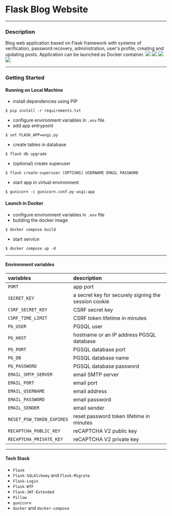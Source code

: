 # Flask Blog Website  
___
### Description
Blog web application based on Flask framework with systems of verification, password recovery, administration, user's profile, creating and updating posts.
Application can be launched as Docker container.
![](img/mainpage.png)
![](img/articles.png)
![](img/articledetail.png)
![](img/profile.png)
___
### Getting Started
#### Running on Local Machine
+ install dependencies using PIP
````
$ pip install -r requirements.txt 
````
+ configure environment variables in `.env` file
+ add app entrypoint
````
$ set FLASK_APP=wsgi.py
````
+ create tables in database
````
$ flask db upgrade
````
+ (optional) create superuser
````
$ flask create-superuser [OPTIONS] USERNAME EMAIL PASSWORD
````
+ start app in virtual environment
````
$ gunicorn -c gunicorn.conf.py wsgi:app
````
#### Launch in Docker
+ configure environment variables in `.env` file
+ building the docker image
````
$ docker compose build
````
+ start service
````
$ docker compose up -d
````
____
#### Environment variables
| variables                 | description                                          |
|:--------------------------|:-----------------------------------------------------|
| `PORT`                    | app port                                             |
| `SECRET_KEY`              | a secret key for securely signing the session cookie |
| `CSRF_SECRET_KEY`         | CSRF secret key                                      |
| `CSRF_TIME_LIMIT`         | CSRF token lifetime in minutes                       |
| `PG_USER`                 | PGSQL user                                           |
| `PG_HOST`                 | hostname or an IP address PGSQL database             |
| `PG_PORT`                 | PGSQL database port                                  |
| `PG_DB`                   | PGSQL database name                                  |
| `PG_PASSWORD`             | PGSQL database password                              |
| `EMAIL_SMTP_SERVER`       | email SMTP server                                    |
| `EMAIL_PORT`              | email port                                           |
| `EMAIL_USERNAME`          | email address                                        |
| `EMAIL_PASSWORD`          | email password                                       |
| `EMAIL_SENDER`            | email sender                                         |
| `RESET_PSW_TOKEN_EXPIRES` | reset password token lifetime in minutes             |
| `RECAPTCHA_PUBLIC_KEY`    | reCAPTCHA V2 public key                              |
| `RECAPTCHA_PRIVATE_KEY`   | reCAPTCHA V2 private key                             |
____
#### Tech Stack
+ `Flask`
+ `Flask-SQLAlchemy` and `Flask-Migrate`
+ `Flask-Login`
+ `Flask-WTF`
+ `Flask-JWT-Extended`
+ `Pillow`
+ `gunicorn`
+ `docker` and `docker-compose`
